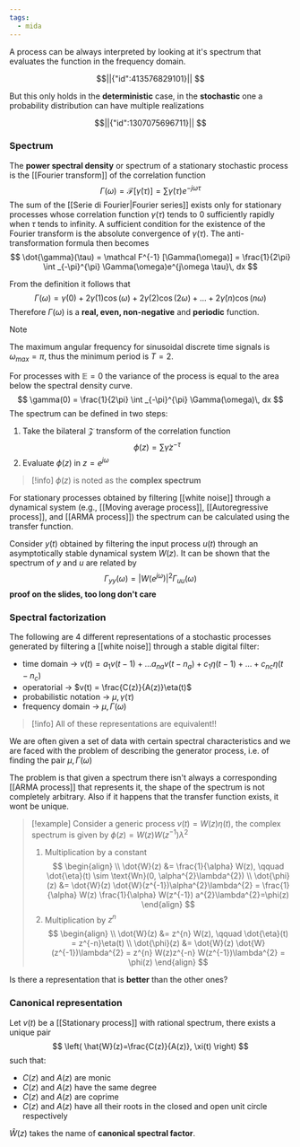 ```yaml
---
tags:
  - mida
---
```

A process can be always interpreted by looking at it's spectrum that evaluates the function in the frequency domain. 
```math
||{"id":413576829101}||


```
But this only holds in the **deterministic** case, in the **stochastic** one a probability distribution can have multiple realizations
```math
||{"id":1307075696711}||


```
### Spectrum

The **power spectral density** or spectrum of a stationary stochastic process is the [[Fourier transform]] of the correlation function
$$
\Gamma(\omega) = \mathcal  F[\dot{\gamma}(\tau)] = \sum \dot{\gamma}(\tau)e^{-j\omega \tau}
$$
The sum of the [[Serie di Fourier|Fourier series]] exists only for stationary processes whose correlation function $\gamma(\tau)$ tends to $0$ sufficiently rapidly when $\tau$ tends to infinity. A sufficient condition for the existence of the Fourier transform is the absolute convergence of $\gamma(\tau)$.
The anti-transformation formula then becomes
$$
\dot{\gamma}(\tau) = \mathcal F^{-1} [\Gamma(\omega)] = \frac{1}{2\pi} \int _{-\pi}^{\pi}  \Gamma(\omega)e^{j\omega \tau}\, dx 
$$

From the definition it follows that
$$
\Gamma(\omega) = \dot{\gamma}(0) + 2 \dot{\gamma}(1)\cos(\omega) + 2 \dot{\gamma}(2)\cos(2\omega) + \dots + 2 \dot{\gamma}(n)\cos(n\omega)
$$
Therefore $\Gamma(\omega)$ is a **real, even, non-negative** and **periodic** function. 

>[!note]
The maximum angular frequency for sinusoidal discrete time signals is $\omega_{max} = \pi$, thus the minimum period is $T = 2$.

For processes with $\mathbb E = 0$ the variance of the process is equal to the area below the spectral density curve.
$$
\gamma(0) = \frac{1}{2\pi} \int _{-\pi}^{\pi} \Gamma(\omega)\, dx 
$$
The spectrum can be defined in two steps:
1)  Take the bilateral $\mathcal Z$ transform of the correlation function
$$
\phi(z) = \sum \dot{\gamma} z^{-\tau}
$$
2) Evaluate $\phi(z)$ in $z=e^{j\omega}$

>[!info]
>$\phi(z)$ is noted as the **complex spectrum**

For stationary processes obtained by filtering [[white noise]] through a dynamical system (e.g., [[Moving average process]], [[Autoregressive process]], and [[ARMA process]]) the spectrum can be calculated using the transfer function.

Consider $y(t)$ obtained by filtering the input process $u(t)$ through an asymptotically stable dynamical system $W(z)$. It can be shown that the spectrum of $y$ and $u$ are related by
$$
\Gamma_{yy} (\omega)= |W(e^{j \omega})| ^{2}  \Gamma_{uu}(\omega)
$$
**proof on the slides, too long don't care** 
### Spectral factorization

The following are 4 different representations of a stochastic processes generated by filtering a [[white noise]] through a stable digital filter:
- time domain $\to$ $v(t) = a_{1}v(t-1) + \dots a_{na}v(t-n_{a}) +c_{1}\eta(t-1) + \dots + c_{nc}\eta(t-n_{c})$
- operatorial $\to$ $v(t) = \frac{C(z)}{A(z)}\eta(t)$
- probabilistic notation $\to$ $\mu, \gamma(\tau)$
- frequency domain $\to$ $\mu, \Gamma(\omega)$

>[!info]
>All of these representations are equivalent!!

We are often given a set of data with certain spectral characteristics and we are faced with the problem of describing the generator process, i.e. of finding the pair $\mu, \Gamma(\omega)$

The problem is that given a spectrum there isn't always a corresponding [[ARMA process]] that represents it, the shape of the spectrum is not completely arbitrary. Also if it happens that the transfer function exists, it wont be unique.

>[!example]
>Consider a generic process $v(t) = W(z)\eta(t)$, the complex spectrum is given by $\phi(z) = W(z)W(z^{-1})\lambda^{2}$
>1) Multiplication by a constant
>$$
>\begin{align} \\
>\dot{W}(z) &= \frac{1}{\alpha} W(z), \qquad \dot{\eta}(t) \sim \text{Wn}(0, \alpha^{2}\lambda^{2}) \\
>\dot{\phi}(z) &= \dot{W}(z) \dot{W}(z^{-1})\alpha^{2}\lambda^{2} = \frac{1}{\alpha} W(z) \frac{1}{\alpha} W(z^{-1}) a^{2}\lambda^{2}=\phi(z)
>\end{align}
>$$
>2) Multiplication by $z^{n}$
>$$
>\begin{align} \\
>\dot{W}(z) &= z^{n} W(z), \qquad \dot{\eta}(t) = z^{-n}\eta(t) \\
>\dot{\phi}(z) &= \dot{W}(z) \dot{W}(z^{-1})\lambda^{2} = z^{n} W(z)z^{-n} W(z^{-1})\lambda^{2} = \phi(z)
>\end{align}
>$$ 

Is there a representation that is **better** than the other ones? 
### Canonical representation

Let $v(t)$ be a [[Stationary process]] with rational spectrum, there exists a unique pair
$$
\left( \hat{W}(z)=\frac{C(z)}{A(z)}, \xi(t) \right)
$$
such that:
- $C(z)$ and $A(z)$ are monic
- $C(z)$ and $A(z)$ have the same degree 
- $C(z)$ and $A(z)$ are coprime
- $C(z)$ and $A(z)$ have all their roots in the closed and open unit circle respectively

$\hat{W}(z)$ takes the name of **canonical spectral factor**.
